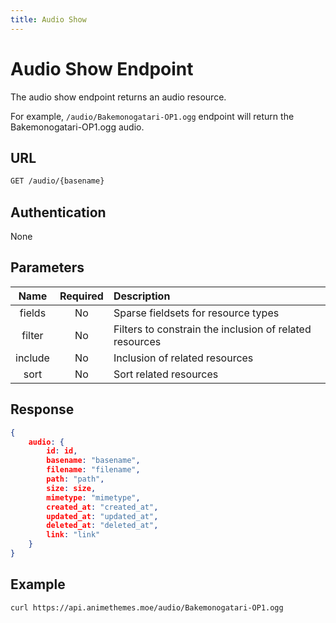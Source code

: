 ```yaml
---
title: Audio Show
---
```


# Audio Show Endpoint

The audio show endpoint returns an audio resource.

For example, `/audio/Bakemonogatari-OP1.ogg` endpoint will return the Bakemonogatari-OP1.ogg audio.

## URL

```sh
GET /audio/{basename}
```

## Authentication

None

## Parameters

| Name    | Required | Description                                             |
| :-----: | :------: | :------------------------------------------------------ |
| fields  | No       | Sparse fieldsets for resource types                     |
| filter  | No       | Filters to constrain the inclusion of related resources |
| include | No       | Inclusion of related resources                          |
| sort    | No       | Sort related resources                                  |

## Response

```json
{
    audio: {
        id: id,
        basename: "basename",
        filename: "filename",
        path: "path",
        size: size,
        mimetype: "mimetype",
        created_at: "created_at",
        updated_at: "updated_at",
        deleted_at: "deleted_at",
        link: "link"
    }
}
```

## Example

```bash
curl https://api.animethemes.moe/audio/Bakemonogatari-OP1.ogg
```
